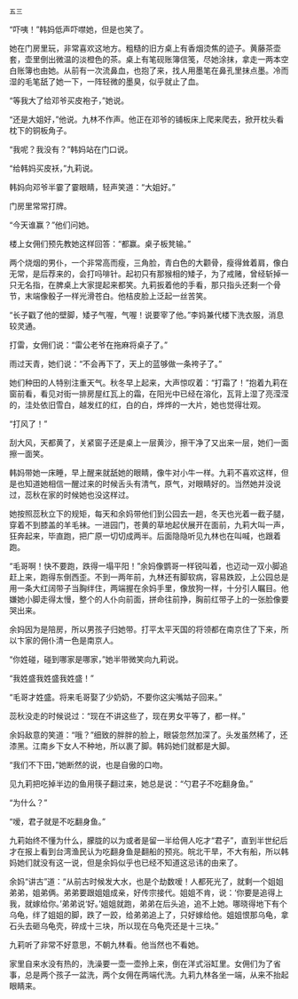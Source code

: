     五三 

   “吓咦！”韩妈低声吓噤她，但是也笑了。

   她在门房里玩，非常喜欢这地方。粗糙的旧方桌上有香烟烫焦的迹子。黄藤茶壶套，壶里倒出微温的淡橙色的茶。桌上有笔砚账簿信笺，尽她涂抹，拿走一两本空白账簿也由她。从前有一次流鼻血，也抱了来，找人用墨笔在鼻孔里抹点墨。冷而湿的毛笔舐了她一下，一阵轻微的墨臭，似乎就止了血。

   “等我大了给邓爷买皮袍子，”她说。

   “还是大姐好，”他说。九林不作声。他正在邓爷的铺板床上爬来爬去，掀开枕头看枕下的铜板角子。

   “我呢？我没有？”韩妈站在门口说。

   “给韩妈买皮袄，”九莉说。

   韩妈向邓爷半霎了霎眼睛，轻声笑道：“大姐好。”

   门房里常常打牌。

   “今天谁赢？”他们问她。

   楼上女佣们预先教她这样回答：“都赢。桌子板凳输。”

   两个烧烟的男仆，一个非常高而瘦，三角脸，青白色的大颧骨，瘦得耸着肩，像白无常，是后荐来的，会打吗啡针。起初只有那猴相的矮子，为了戒赌，曾经斩掉一只无名指，在脾桌上大家提起来都笑。九莉扳着他的手看，那只指头还剩一个骨节，末端像骰子一样光滑苍白。他桔皮脸上泛起一丝苦笑。

   “长子戳了他的壁脚，矮子气喔，气喔！说要宰了他。”李妈兼代楼下洗衣服，消息较灵通。

   打雷，女佣们说：“雷公老爷在拖麻将桌子了。”

   雨过天青，她们说：“不会再下了，天上的蓝够做一条袴子了。”

   她们种田的人特别注重天气。秋冬早上起来，大声惊叹着：“打霜了！”抱着九莉在窗前看，看见对街一排房屋红瓦上的霜，在阳光中已经在溶化，瓦背上湿了亮滢滢的，洼处依旧雪白，越发红的红，白的白，烨烨的一大片，她也觉得壮观。

   “打风了！”

   刮大风，天都黄了，关紧窗子还是桌上一层黄沙，擦干净了又出来一层，她们一面擦一面笑。

   韩妈带她一床睡，早上醒来就舐她的眼睛，像牛对小牛一样。九莉不喜欢这样，但是也知道她相信一醒过来的时候舌头有清气，原气，对眼睛好的。当然她并没说过，蕊秋在家的时候她也没这样过。

   她按照蕊秋立下的规矩，每天和余妈带他们到公园去一趟，冬天也光着一截子腿，穿着不到膝盖的羊毛袜。一进园门，苍黄的草地起伏展开在面前，九莉大叫一声，狂奔起来，毕直跑，把广原一切切成两半。后面隐隐听见九林也在叫喊，也跟着跑。

   “毛哥啊！快不要跑，跌得一塌平阳！”余妈像鹦哥一样锐叫着，也迈动一双小脚追赶上来，跑得东倒西歪。不到一两年前，九林还有脚软病，容易跌跤，上公园总是用一条大红阔带子当胸绊住，两端握在余妈手里，像放狗一样，十分引人瞩目。他嫌她小脚走得太慢，整个的人仆向前面，拼命往前挣，胸前红带子上的一张脸像要哭出来。

   余妈因为是陪房，所以男孩子归她带。打平太平天国的将领都在南京住了下来，所以卞家的佣仆清一色是南京人。

   “你姓碰，碰到哪家是哪家，”她半带微笑向九莉说。

   “我姓盛我姓盛我姓盛！”

   “毛哥才姓盛。将来毛哥娶了少奶奶，不要你这尖嘴姑子回来。”

   蕊秋没走的时候说过：“现在不讲这些了，现在男女平等了，都一样。”

   余妈敌意的笑道：“哦？”细致的胖胖的脸上，眼袋忽然加深了。头发虽然稀了，还漆黑。江南乡下女人不种地，所以裹了脚。韩妈她们就都是大脚。

   “我们不下田，”她断然的说，也是自傲的口吻。

   见九莉把吃掉半边的鱼用筷子翻过来，她总是说：“勺君子不吃翻身鱼。”

   “为什么？”

   “嗳，君子就是不吃翻身鱼。”

   九莉始终不懂为什么，朦胧的以为或者是留一半给佣人吃才“君子”，直到半世纪后才在报上看到台湾渔民认为吃翻身鱼是翻船的预兆。皖北干旱，不大有船，所以韩妈她们就没有这一说，但是余妈似乎也已经不知道这忌讳的由来了。

   余妈“讲古”道：“从前古时候发大水，也是个劫数嗳！人都死光了，就剩一个姐姐弟弟，姐弟俩。弟弟要跟姐姐成亲，好传宗接代。姐姐不肯，说：‘你要是追得上我，就嫁给你。’弟弟说‘好。’姐姐就跑，弟弟在后头追，追不上她。哪晓得地下有个乌龟，绊了姐姐的脚，跌了一跤，给弟弟追上了，只好嫁给他。姐姐恨那乌龟，拿石头去砸乌龟壳，碎成十三块，所以现在乌龟壳还是十三块。”

   九莉听了非常不好意思，不朝九林看。他当然也不看她。

   家里自来水没有热的，洗澡要一壶一壶拎上来，倒在洋式浴缸里。女佣们为了省事，总是两个孩子一盆洗，两个女佣在两端代洗。九莉九林各坐一端，从来不抬起眼睛来。

